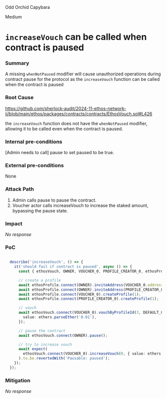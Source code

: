 Odd Orchid Capybara

Medium

# `increaseVouch` can be called when contract is paused

### Summary

A missing `whenNotPaused` modifier will cause unauthorized operations during contract pause for the protocol as the `increaseVouch` function can be called when the contract is paused

### Root Cause

https://github.com/sherlock-audit/2024-11-ethos-network-ii/blob/main/ethos/packages/contracts/contracts/EthosVouch.sol#L426

the `increaseVouch` function does not have the `whenNotPaused` modifier, allowing it to be called even when the contract is paused.

### Internal pre-conditions

[Admin needs to call] pause to set paused to be true.

### External pre-conditions

None

### Attack Path

1. Admin calls pause to pause the contract.
2. Voucher actor calls increaseVouch to increase the staked amount, bypassing the pause state.

### Impact

_No response_

### PoC

```typescript

  describe('increaseVouch', () => {
    it('should fail if contract is paused', async () => {
      const { ethosVouch, OWNER, VOUCHER_0, PROFILE_CREATOR_0, ethosProfile } = await loadFixture(deployFixture);

      // create a profile
      await ethosProfile.connect(OWNER).inviteAddress(VOUCHER_0.address);
      await ethosProfile.connect(OWNER).inviteAddress(PROFILE_CREATOR_0.address);
      await ethosProfile.connect(VOUCHER_0).createProfile(1);
      await ethosProfile.connect(PROFILE_CREATOR_0).createProfile(1);

      // vouch
      await ethosVouch.connect(VOUCHER_0).vouchByProfileId(3, DEFAULT_COMMENT, DEFAULT_METADATA, {
        value: ethers.parseEther('0.01'),
      });

      // pause the contract
      await ethosVouch.connect(OWNER).pause();

      // try to increase vouch
      await expect(
        ethosVouch.connect(VOUCHER_0).increaseVouch(0, { value: ethers.parseEther('0.01') })
      ).to.be.revertedWith('Pausable: paused');
    });
  });
```

### Mitigation

_No response_